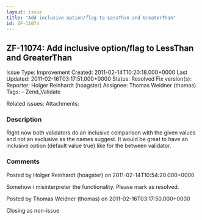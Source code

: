 ```yaml
---
layout: issue
title: "Add inclusive option/flag to LessThan and GreaterThan"
id: ZF-11074
---
```


ZF-11074: Add inclusive option/flag to LessThan and GreaterThan
---------------------------------------------------------------

 Issue Type: Improvement Created: 2011-02-14T10:20:18.000+0000 Last Updated: 2011-02-16T03:17:51.000+0000 Status: Resolved Fix version(s): 
 Reporter:  Holger Reinhardt (hoagster)  Assignee:  Thomas Weidner (thomas)  Tags: - Zend\_Validate
 
 Related issues: 
 Attachments: 
### Description

Right now both validators do an inclusive comparison with the given values and not an exclusive as the names suggest. It would be great to have an inclusive option (default value true) like for the between validator.

 

 

### Comments

Posted by Holger Reinhardt (hoagster) on 2011-02-14T10:54:20.000+0000

Somehow i misinterpreter the functionality. Please mark as resolved.

 

 

Posted by Thomas Weidner (thomas) on 2011-02-16T03:17:50.000+0000

Closing as non-issue

 

 